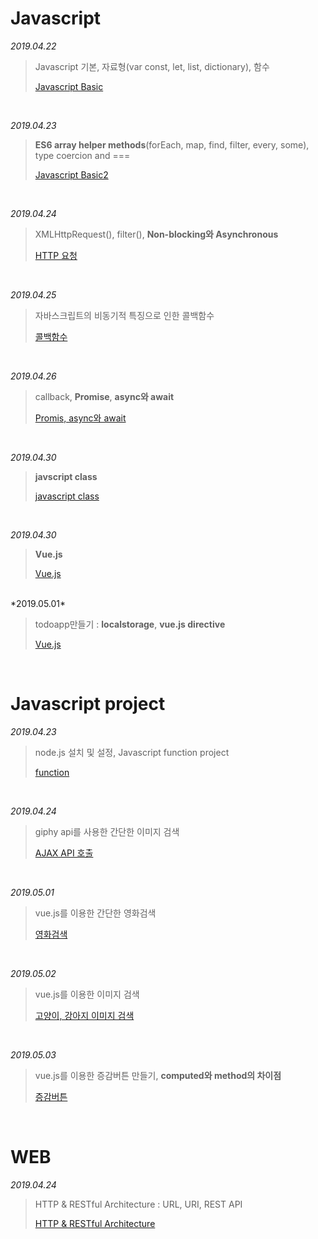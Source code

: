 # Javascript

*2019.04.22*

> Javascript 기본, 자료형(var const, let, list, dictionary), 함수
>
> [Javascript Basic](./2019-04-22-javascript.md)

<br>

*2019.04.23*

>**ES6 array helper methods**(forEach, map, find, filter, every, some),  type coercion and ===
>
> [Javascript Basic2](./2019-04-23-javascript.md)

<br>

*2019.04.24*

>XMLHttpRequest(), filter(), **Non-blocking와 Asynchronous**
>
>  [HTTP 요청](./2019-04-24-javascript.md)

<br>

*2019.04.25*

> 자바스크립트의 비동기적 특징으로 인한 콜백함수
>
>   [콜백함수](./2019-04-25-javascript.md)

<br>

*2019.04.26*

> callback, **Promise**, **async와 await**
>
>   [Promis, async와 await](./2019-04-26-javascript.md)

<br>

*2019.04.30*

> **javscript class**
>
>   [javascript class](./2019-04-30-class.md)

<br>

*2019.04.30*

> **Vue.js**
>
>   [Vue.js](./2019-04-30-vue.js.md)

<br>
*2019.05.01*

> todoapp만들기 : **localstorage**,  **vue.js directive**
>
>   [Vue.js](./2019-04-30-vue.js.md)

<br>

# Javascript project

*2019.04.23*

> node.js 설치 및 설정, Javascript function project
>
>  [function](./2019-04-23-function.md)

<br>

*2019.04.24*

>giphy api를 사용한 간단한 이미지 검색
>
>  [AJAX API 호출](./2019-04-23-AJAX_호출.md)

<br>

*2019.05.01*

> vue.js를 이용한 간단한 영화검색
>
>   [영화검색](./2019-05-01-vue.js.md)

<br>

*2019.05.02*

> vue.js를 이용한 이미지 검색
>
>   [고양이, 강아지 이미지 검색](./2019-05-02-vue.js.md)

<br>

*2019.05.03*

> vue.js를 이용한 증감버튼 만들기, **computed와 method의 차이점**
>
>   [증감버튼](./2019-05-03-vue.js.md)

<br>

# WEB

*2019.04.24*

> HTTP & RESTful Architecture : URL, URI, REST API
>
>   [HTTP & RESTful Architecture](./2019-04-24-http&restful)

<br>


